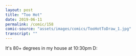 ```yaml
---
layout: post
title: "Too Hot"
date: 2019-06-11
permalink: /comic/158
comic-source: "assets/images/comics/TooHotToDraw_1.jpg"
transcript: ""
---
```


It's 80+ degrees in my house at 10:30pm D:

